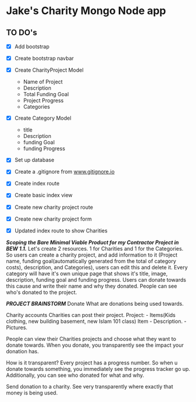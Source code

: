 # Jake's Charity  Mongo Node app

## TO DO's
- [X] Add bootstrap
- [X] Create bootstrap navbar
- [X] Create CharityProject Model
    - Name of Project
    - Description
    - Total Funding Goal
    - Project Progress
    - Categories
- [X] Create Category Model
    - title
    - Description
    - funding Goal
    - funding Progress
- [X] Set up database
- [X] Create a .gitignore from www.gitignore.io
- [X] Create index route
- [X] Create basic index view
- [X] Create new charity project route
- [X] Create new charity project form
- [X] Updated index route to show Charities


*********Scoping the Bare Minimal Viable Product for my Contractor Project in BEW 1.1.*********
Let's create 2 resources. 1 for Charities and 1 for the Categories.
So users can create a charity project, and add information to it (Project name, funding goal(automatically generated from the total of category costs), description, and Categories), users can edit this and delete it.
Every category will have it's own unique page that shows it's title, image, description, funding goal and funding progress. Users can donate towards this cause and write their name and why they donated. People can see who's donated to the project.


*********PROJECT BRAINSTORM*********
Donate
What are donations being used towards.

Charity accounts
Charities can post their project.
  Project:
    - Items(Kids clothing, new building basement, new Islam 101 class)
      Item
        - Description.
        - Pictures.

People can view their Charities projects and choose what they want to donate towards.
When you donate, you transparently see the impact your donation has.

How is it transparent? Every project has a progress number. So when u donate towards something, you immediately see the progress tracker go up. Additionally, you can see who donated for what and why.

Send donation to a charity.
See very transparently where exactly that money is being used.
